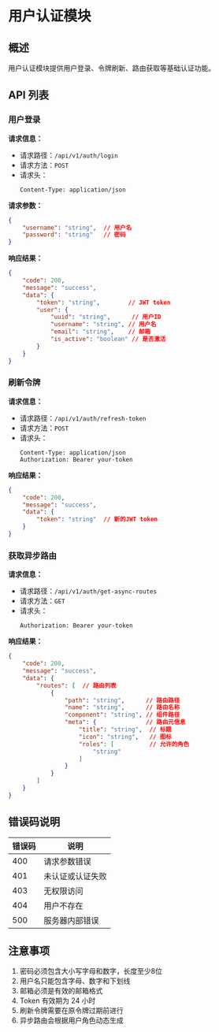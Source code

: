 # 用户认证模块

## 概述

用户认证模块提供用户登录、令牌刷新、路由获取等基础认证功能。

## API 列表

### 用户登录

**请求信息：**

- 请求路径：`/api/v1/auth/login`
- 请求方法：`POST`
- 请求头：
  ```http
  Content-Type: application/json
  ```

**请求参数：**

```json
{
    "username": "string",  // 用户名
    "password": "string"   // 密码
}
```

**响应结果：**

```json
{
    "code": 200,
    "message": "success",
    "data": {
        "token": "string",        // JWT token
        "user": {
            "uuid": "string",      // 用户ID
            "username": "string", // 用户名
            "email": "string",    // 邮箱
            "is_active": "boolean" // 是否激活
        }
    }
}
```

### 刷新令牌

**请求信息：**

- 请求路径：`/api/v1/auth/refresh-token`
- 请求方法：`POST`
- 请求头：
  ```http
  Content-Type: application/json
  Authorization: Bearer your-token
  ```

**响应结果：**

```json
{
    "code": 200,
    "message": "success",
    "data": {
        "token": "string"  // 新的JWT token
    }
}
```

### 获取异步路由

**请求信息：**

- 请求路径：`/api/v1/auth/get-async-routes`
- 请求方法：`GET`
- 请求头：
  ```http
  Authorization: Bearer your-token
  ```

**响应结果：**

```json
{
    "code": 200,
    "message": "success",
    "data": {
        "routes": [  // 路由列表
            {
                "path": "string",      // 路由路径
                "name": "string",      // 路由名称
                "component": "string", // 组件路径
                "meta": {              // 路由元信息
                    "title": "string",  // 标题
                    "icon": "string",   // 图标
                    "roles": [          // 允许的角色
                        "string"
                    ]
                }
            }
        ]
    }
}
```

## 错误码说明

| 错误码 | 说明 |
|--------|------|
| 400 | 请求参数错误 |
| 401 | 未认证或认证失败 |
| 403 | 无权限访问 |
| 404 | 用户不存在 |
| 500 | 服务器内部错误 |

## 注意事项

1. 密码必须包含大小写字母和数字，长度至少8位
2. 用户名只能包含字母、数字和下划线
3. 邮箱必须是有效的邮箱格式
4. Token 有效期为 24 小时
5. 刷新令牌需要在原令牌过期前进行
6. 异步路由会根据用户角色动态生成 
